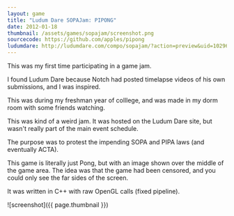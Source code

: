 ```yaml
---
layout: game
title: "Ludum Dare SOPAJam: PIPONG"
date: 2012-01-18
thumbnail: /assets/games/sopajam/screenshot.png
sourcecode: https://github.com/apples/pipong
ludumdare: http://ludumdare.com/compo/sopajam/?action=preview&uid=10296
---
```


This was my first time participating in a game jam.

I found Ludum Dare because Notch had posted timelapse videos of his own submissions, and I was inspired.

This was during my freshman year of colllege, and was made in my dorm room with some friends watching.

This was kind of a weird jam.
It was hosted on the Ludum Dare site, but wasn't really part of the main event schedule.

The purpose was to protest the impending SOPA and PIPA laws (and eventually ACTA).

This game is literally just Pong, but with an image shown over the middle of the game area.
The idea was that the game had been censored, and you could only see the far sides of the screen.

It was written in C++ with raw OpenGL calls (fixed pipeline).

![screenshot]({{ page.thumbnail }})
